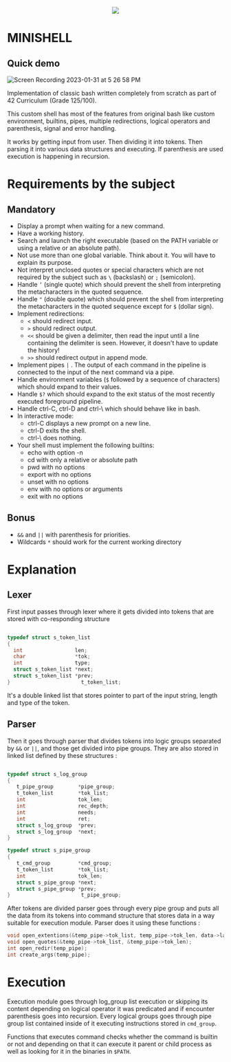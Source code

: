  <p align="center">
  <img src = "https://user-images.githubusercontent.com/91738456/215802454-136c717c-c15a-4b3a-98db-44d4852b5ca8.png" />
</p>

# MINISHELL
## Quick demo

![Screen Recording 2023-01-31 at 5 26 58 PM](https://user-images.githubusercontent.com/91738456/215821280-0924e297-3077-4a82-865b-f851055e7809.gif)


Implementation of classic bash written completely from scratch as part of 42 Curriculum (Grade 125/100).

This custom shell has most of the features from original bash like custom environment, builtins, pipes, multiple redirections, logical operators and parenthesis, signal and error handling.

It works by getting input from user. Then dividing it into tokens. Then parsing it into various data structures and executing. If parenthesis are used execution is happening in recursion.


# Requirements by the subject

## Mandatory

- Display a prompt when waiting for a new command.
- Have a working history.
- Search and launch the right executable (based on the PATH variable or using a
relative or an absolute path).
- Not use more than one global variable. Think about it. You will have to explain
its purpose.
- Not interpret unclosed quotes or special characters which are not required by the
subject such as ```\``` (backslash) or ```;``` (semicolon).
- Handle ```’``` (single quote) which should prevent the shell from interpreting the metacharacters in the quoted sequence.
- Handle ```"``` (double quote) which should prevent the shell from interpreting the metacharacters in the quoted sequence except for ```$``` (dollar sign).
- Implement redirections: 
  - ```<``` should redirect input.
  - ```>``` should redirect output.
  - ```<<``` should be given a delimiter, then read the input until a line containing the delimiter is seen. However, it doesn't have to update the history!
  - ```>>``` should redirect output in append mode.
- Implement pipes ```|``` . The output of each command in the pipeline is
connected to the input of the next command via a pipe.
- Handle environment variables (```$``` followed by a sequence of characters) which
should expand to their values.
- Handle ```$?``` which should expand to the exit status of the most recently executed
foreground pipeline.
- Handle ctrl-C, ctrl-D and ctrl-\ which should behave like in bash.
- In interactive mode: 
  - ctrl-C displays a new prompt on a new line.
  - ctrl-D exits the shell.
  - ctrl-\ does nothing.
- Your shell must implement the following builtins:
  - echo with option -n
  - cd with only a relative or absolute path
  - pwd with no options
  - export with no options
  - unset with no options
  - env with no options or arguments
  - exit with no options

## Bonus

- ```&&``` and ```||``` with parenthesis for priorities.
- Wildcards ```*``` should work for the current working directory

# Explanation

## Lexer
  First input passes through lexer where it gets divided into tokens that are stored with co-responding structure
  ```c
  
 typedef struct s_token_list
{
	int					len;
	char				*tok;
	int					type;
	struct s_token_list	*next;
	struct s_token_list	*prev;
}						t_token_list;  
  ```
 It's a double linked list that stores pointer to part of the input string, length and type of the token.
 ## Parser
 Then it goes through parser that divides tokens into logic groups separated by ```&&``` or ```||```, and those get divided into pipe groups. They are also stored in linked list defined by these structures :
 
 ```c
 
 typedef struct s_log_group
{
	t_pipe_group		*pipe_group;
	t_token_list		*tok_list;
	int					tok_len;
	int					rec_depth;
	int					needs;
	int					ret;
	struct s_log_group	*prev;
	struct s_log_group	*next;
}
 
 ```
 
 ``` c
 typedef struct s_pipe_group
{
	t_cmd_group			*cmd_group;
	t_token_list		*tok_list;
	int					tok_len;
	struct s_pipe_group	*next;
	struct s_pipe_group	*prev;
}						t_pipe_group;
 ```
 After tokens are divided parser goes through every pipe group and puts all the data from its tokens into command structure that stores data in a way suitable for execution module. Parser does it using these functions :
  ```c
void open_extentions(&temp_pipe->tok_list, temp_pipe->tok_len, data->last_log_ret);
void open_quotes(&temp_pipe->tok_list, &temp_pipe->tok_len);
int open_redir(temp_pipe);
int create_args(temp_pipe);
   ```
# Execution

Execution module goes through log_group list execution or skipping its content depending on logical operator it was predicated and if encounter parenthesis goes into recursion. Every logical groups goes through pipe group list contained inside of it executing instructions stored in ```cmd_group```. 

Functions that executes command checks whether the command is builtin or not and depending on that it can execute it parent or child process as well as looking for it in the binaries in ```$PATH```.

